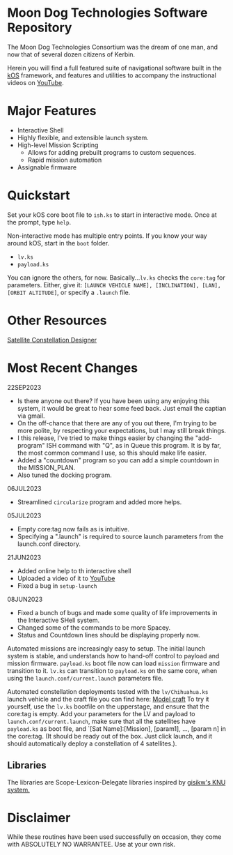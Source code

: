 Moon Dog Technologies Software Repository
===========================
The Moon Dog Technologies Consortium was the dream of one man, and now that of several dozen citizens of Kerbin.

Herein you will find a full featured suite of navigational software built in the [kOS](https://KSP-KOS.github.io/KOS) framework, and features and utilities to accompany the instructional videos on [YouTube](https://www.youtube.com/channel/UCXrQZx4C1a3GPn7DXkyWhfw).

Major Features
==============
  - Interactive Shell 
  - Highly flexible, and extensible launch system.
  - High-level Mission Scripting
    - Allows for adding prebuilt programs to custom sequences.
    - Rapid mission automation
  - Assignable firmware

Quickstart
==========

Set your kOS core boot file to `ish.ks` to start in interactive mode.  Once at the prompt, type `help`.

Non-interactive mode has multiple entry points.  If you know your way around kOS, start in the `boot` folder.
  - `lv.ks`
  - `payload.ks`

You can ignore the others, for now.
Basically...`lv.ks` checks the `core:tag` for parameters.  Either, give it: `[LAUNCH VEHICLE NAME], [INCLINATION], [LAN], [ORBIT ALTITUDE]`, or specify a `.launch` file.

Other Resources
===============
[Satellite Constellation Designer](https://docs.google.com/spreadsheets/d/1LfuaOlbYhqdkZ5u4zmiUqkcERuGFl3m6GwSdb_gjIsI/edit?usp=sharing)


Most Recent Changes
==================
22SEP2023
 - Is there anyone out there?  If you have been using any enjoying this system, it would be great to hear some feed back.  Just email the captian via gmail.
 - On the off-chance that there are any of you out there, I'm trying to be more polite, by respecting your expectations, but I may still break things.
 - I this release, I've tried to make things easier by changing the "add-program" ISH command with "Q", as in Queue this program.  It is by far, the most common command I use, so this should make life easier.
 - Added a "countdown" program so you can add a simple countdown in the MISSION_PLAN.
 - Also tuned the docking program.
 
06JUL2023
 - Streamlined `circularize` program and added more helps.

05JUL2023
 - Empty core:tag now fails as is intuitive.  
 - Specifying a "<name>.launch" is required to source launch parameters from the launch.conf directory.

21JUN2023
 - Added online help to th interactive shell
 - Uploaded a video of it to [YouTube](https://youtu.be/8KXW-6Rhv8E)
 - Fixed a bug in `setup-launch`

08JUN2023
 - Fixed a bunch of bugs and made some quality of life improvements in the Interactive SHell system.
 - Changed some of the commands to be more Spacey.
 - Status and Countdown lines should be displaying properly now.
 
Automated missions are increasingly easy to setup.  The initial launch system is stable, and understands how to hand-off control to payload and mission firmware.
`payload.ks` boot file now can load `mission` firmware and transition to it.  `lv.ks` can transition to `payload.ks` on the same core, when using the `launch.conf/current.launch` parameters file.

Automated constellation deployments tested with the `lv/Chihuahua.ks` launch vehicle and the craft file you can find here: 
[Model craft](https://kerbalx.com/yehoodig/Mayflower-Constellation-LC)
To try it yourself, use the `lv.ks` bootfile on the upperstage, and ensure that the core:tag is empty.  Add your parameters for the LV and payload to `launch.conf/current.launch`, make sure that all the satellites have `payload.ks` as boot file, and `[Sat Name]:[Mission], [param1], ..., [param n] in the core:tag.  (It should be ready out of the box.  Just click launch, and it should automatically deploy a constellation of 4 satellites.).



Libraries
---------
The libraries are Scope-Lexicon-Delegate libraries inspired by [gisikw's KNU system.](https://www.youtube.com/watch?v=cqtMpk2GaIY&list=PLb6UbFXBdbCrvdXVgY_3jp5swtvW24fYv&index=44)


Disclaimer
==========
While these routines have been used successfully on occasion, they come with ABSOLUTELY NO WARRANTEE.  Use at your own risk.
